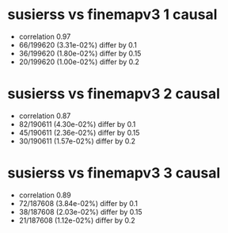 # susierss vs finemapv3  1 causal

- correlation 0.97
- 66/199620 (3.31e-02%) differ by 0.1
- 36/199620 (1.80e-02%) differ by 0.15
- 20/199620 (1.00e-02%) differ by 0.2


# susierss vs finemapv3  2 causal

- correlation 0.87
- 82/190611 (4.30e-02%) differ by 0.1
- 45/190611 (2.36e-02%) differ by 0.15
- 30/190611 (1.57e-02%) differ by 0.2


# susierss vs finemapv3  3 causal

- correlation 0.89
- 72/187608 (3.84e-02%) differ by 0.1
- 38/187608 (2.03e-02%) differ by 0.15
- 21/187608 (1.12e-02%) differ by 0.2


